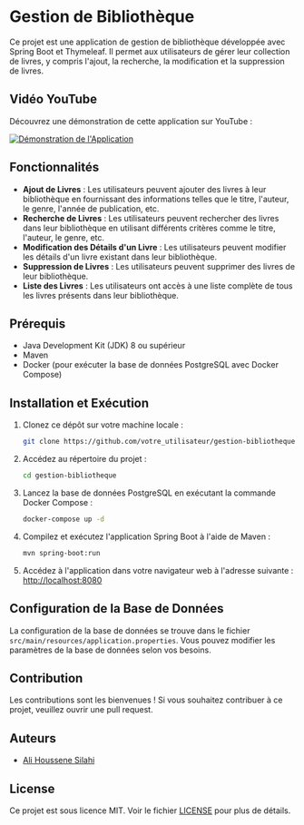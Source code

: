 # Gestion de Bibliothèque

Ce projet est une application de gestion de bibliothèque développée avec Spring Boot et Thymeleaf. Il permet aux utilisateurs de gérer leur collection de livres, y compris l'ajout, la recherche, la modification et la suppression de livres.

## Vidéo YouTube

Découvrez une démonstration de cette application sur YouTube :

[![Démonstration de l'Application](https://img.youtube.com/vi/NB4VVYfScIQ/0.jpg)](https://www.youtube.com/watch?v=NB4VVYfScIQ)

## Fonctionnalités

- **Ajout de Livres** : Les utilisateurs peuvent ajouter des livres à leur bibliothèque en fournissant des informations telles que le titre, l'auteur, le genre, l'année de publication, etc.
- **Recherche de Livres** : Les utilisateurs peuvent rechercher des livres dans leur bibliothèque en utilisant différents critères comme le titre, l'auteur, le genre, etc.
- **Modification des Détails d'un Livre** : Les utilisateurs peuvent modifier les détails d'un livre existant dans leur bibliothèque.
- **Suppression de Livres** : Les utilisateurs peuvent supprimer des livres de leur bibliothèque.
- **Liste des Livres** : Les utilisateurs ont accès à une liste complète de tous les livres présents dans leur bibliothèque.

## Prérequis

- Java Development Kit (JDK) 8 ou supérieur
- Maven
- Docker (pour exécuter la base de données PostgreSQL avec Docker Compose)

## Installation et Exécution

1. Clonez ce dépôt sur votre machine locale :

   ```bash
   git clone https://github.com/votre_utilisateur/gestion-bibliotheque.git
   ```

2. Accédez au répertoire du projet :

   ```bash
   cd gestion-bibliotheque
   ```

3. Lancez la base de données PostgreSQL en exécutant la commande Docker Compose :

   ```bash
   docker-compose up -d
   ```

4. Compilez et exécutez l'application Spring Boot à l'aide de Maven :

   ```bash
   mvn spring-boot:run
   ```

5. Accédez à l'application dans votre navigateur web à l'adresse suivante : [http://localhost:8080](http://localhost:8080)

## Configuration de la Base de Données

La configuration de la base de données se trouve dans le fichier `src/main/resources/application.properties`. Vous pouvez modifier les paramètres de la base de données selon vos besoins.

## Contribution

Les contributions sont les bienvenues ! Si vous souhaitez contribuer à ce projet, veuillez ouvrir une pull request.

## Auteurs

- [Ali Houssene Silahi](https://github.com/silahi)

## License

Ce projet est sous licence MIT. Voir le fichier [LICENSE](LICENSE) pour plus de détails. 
